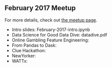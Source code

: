 February 2017 Meetup
---------------------

For more details, check out [the meetup page](https://www.meetup.com/PyData-Berlin/events/235347101/).

- Intro slides: February-2017-intro.ipynb
- Data Science for Good Data Dive: datadive.pdf
- Online Gambling Feature Engineering: 
- From Pandas to Dask:
- Clue Hackathon:
- NewYorker:
- WATTx:
